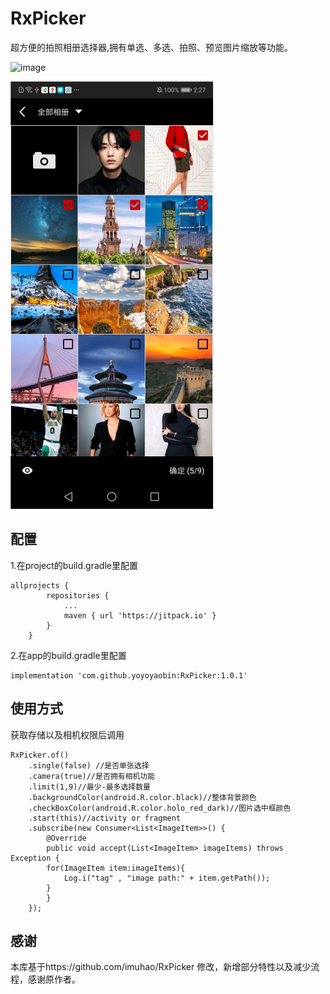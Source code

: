# RxPicker
超方便的拍照相册选择器,拥有单选、多选、拍照、预览图片缩放等功能。

![image](https://jitpack.io/v/yoyoyaobin/RxPicker.svg)

![image](https://github.com/yoyoyaobin/RxPicker/blob/master/app/src/main/assets/1.png)

## 配置
1.在project的build.gradle里配置
```
allprojects {
		repositories {
			...
			maven { url 'https://jitpack.io' }
		}
	}
```
2.在app的build.gradle里配置
```
implementation 'com.github.yoyoyaobin:RxPicker:1.0.1'
```

## 使用方式
获取存储以及相机权限后调用
```
RxPicker.of()
	.single(false) //是否单张选择
	.camera(true)//是否拥有相机功能
	.limit(1,9)//最少-最多选择数量
	.backgroundColor(android.R.color.black)//整体背景颜色
	.checkBoxColor(android.R.color.holo_red_dark)//图片选中框颜色
	.start(this)//activity or fragment
	.subscribe(new Consumer<List<ImageItem>>() {
	    @Override
	    public void accept(List<ImageItem> imageItems) throws Exception {
		for(ImageItem item:imageItems){
		    Log.i("tag" , "image path:" + item.getPath());
		}
	    }
	});
```

## 感谢
本库基于https://github.com/imuhao/RxPicker 修改，新增部分特性以及减少流程，感谢原作者。
